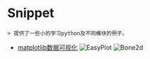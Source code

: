 # Snippet
	> 提供了一些小的学习python及不同模块的例子。
- [matplotlib数据可视化](https://github.com/hekind/PythonExample/tree/master/Matplotlib)
![EasyPlot](./Matplotlib/EasyPlot.png)
![Bone2d](./Matplotlib/Bone2d.png)